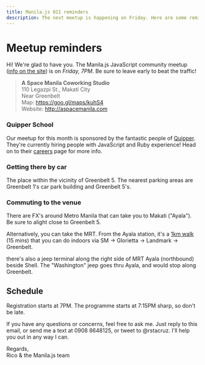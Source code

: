```yaml
---
title: Manila.js 011 reminders
description: The next meetup is happening on Friday. Here are some reminders.
---
```


# Meetup reminders

Hi! We're glad to have you. The Manila.js JavaScript community meetup ([info on the site][site]) is on *Friday, 7PM*. Be sure to leave early to beat the traffic!

> **A Space Manila Coworking Studio**<br>
> 110 Legazpi St., Makati City<br>
> Near Greenbelt<br>
> Map: <https://goo.gl/maps/kuhS4><br>
> Website: <http://aspacemanila.com>

### Quipper School

Our meetup for this month is sponsored by the fantastic people of [Quipper]. They're currently hiring people with JavaScript and Ruby experience! Head on to their [careers] page for more info.

[Quipper]: http://www.quipperschool.com
[careers]: http://www.quipperschool.com/en-PH/careers.html

### Getting there by car

The place within the vicinity of Greenbelt 5. The nearest parking areas are Greenbelt 1's car park building and Greenbelt 5's.

### Commuting to the venue

There are FX's around Metro Manila that can take you to Makati ("Ayala"). Be sure to alight close to Greenbelt 5.

Alternatively, you can take the MRT. From the Ayala station, it's a [1km walk](https://goo.gl/maps/bWddx) (15 mins) that you can do indoors via SM → Glorietta → Landmark → Greenbelt.

there's also a jeep terminal along the right side of MRT Ayala (northbound) beside Shell. The "Washington" jeep goes thru Ayala, and would stop along Greenbelt.

## Schedule

Registration starts at 7PM. The programme starts at 7:15PM sharp, so don't be late.

If you have any questions or concerns, feel free to ask me. Just reply to this email, or send me a text at 0908 8648125, or tweet to @rstacruz. I'll help you out in any way I can.

Regards,<br>
Rico & the Manila.js team

[site]: http://manilajs.com/
